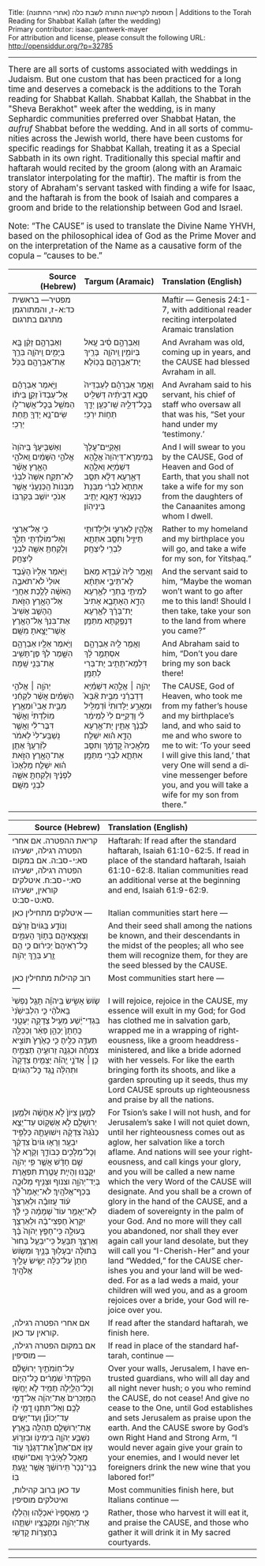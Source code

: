<html>
<head></head>
<body>
Title: תוספות לקריאות התורה לשבת כלה (אחרי החתונה)‏ | Additions to the Torah Reading for Shabbat Kallah (after the wedding)<br />
Primary contributor: isaac.gantwerk-mayer<br />
For attribution and license, please consult the following URL: <a href="http://opensiddur.org/?p=32785">http://opensiddur.org/?p=32785</a>
<p />
<hr />

<div class="english" lang="en" style="font-size: 1.2em;">
There are all sorts of customs associated with weddings in Judaism. But one custom that has been practiced for a long time and deserves a comeback is the additions to the Torah reading for Shabbat Kallah. Shabbat Kallah, the Shabbat in the "Sheva Berakhot" week after the wedding, is in many Sephardic communities preferred over Shabbat Ḥatan, the <em>aufruf</em> Shabbat before the wedding. And in all sorts of communities across the Jewish world, there have been customs for specific readings for Shabbat Kallah, treating it as a Special Sabbath in its own right. Traditionally this special maftir and haftarah would recited by the groom (along with an Aramaic translator interpolating for the maftir). The maftir is from the story of Abraham's servant tasked with finding a wife for Isaac, and the haftarah is from the book of Isaiah and compares a groom and bride to the relationship between God and Israel.

Note: “The CAUSE” is used to translate the Divine Name YHVH, based on the philosophical idea of God as the Prime Mover and on the interpretation of the Name as a causative form of the copula – “causes to be.”
</div>

<table style="margin-left: auto;margin-right: auto;" class="draggable">
<thead><tr><th id="x" style="text-align: right;">Source (Hebrew)</th><th style="text-align: right;">Targum (Aramaic)</th><th style="text-align: left;">Translation (English)</th></tr></thead>
<tbody>
<tr><td style="vertical-align:top;">
<div class="liturgy" lang="he">
<span class="instruction">מפטיר— בראשית כד:א-ז, והמתורגמן מתרגם בתרגום</span>
</span></div></td>

<td style="vertical-align:top;">
<div class="aramaic" lang="jpa">

</span></div></td>
 
<td style="vertical-align:top;">
<div class="english" lang="en">
<span class="instruction">Maftir — Genesis 24:1-7, with additional reader reciting interpolated Aramaic translation</span>
</div></td></tr>


<tr><td style="vertical-align:top;">
<div class="liturgy" lang="he">
וְאַבְרָהָ֣ם זָקֵ֔ן בָּ֖א בַּיָּמִ֑ים וַֽיהֹוָ֛ה בֵּרַ֥ךְ אֶת־אַבְרָהָ֖ם בַּכֹּֽל׃ 
</span></div></td>

<td style="vertical-align:top;">
<div class="aramaic" lang="jpa">
וְאַבְרָהָ֣ם סִ֔יב עָ֖אל בְּיוֹמִ֑ין וַֽיהֹוָ֛ה  בָּרֵ֥יךְ יָת־אַבְרָהָ֖ם בְּכֽוֹלָא׃ 
</span></div></td>
 
<td style="vertical-align:top;">
<div class="english" lang="en">
And Avraham was old, coming up in years, and the CAUSE had blessed Avraham in all.
</div></td></tr>


<tr><td style="vertical-align:top;">
<div class="liturgy" lang="he">
וַיֹּ֣אמֶר אַבְרָהָ֗ם אֶל־עַבְדּוֹ֙ זְקַ֣ן בֵּית֔וֹ הַמֹּשֵׁ֖ל בְּכׇל־אֲשֶׁר־ל֑וֹ שִֽׂים־נָ֥א יָדְךָ֖ תַּ֥חַת יְרֵכִֽי׃ 
</span></div></td>

<td style="vertical-align:top;">
<div class="aramaic" lang="jpa">
וַאֲמַ֣ר אַבְרָהָ֗ם לְעַבְדֵּיהּ֙ סָבָ֣א דְּבֵיתֵ֔יהּ דְּשַׁלִּ֖יט בְּכׇל־דְּלֵ֑יהּ שַֽׁו־כְּעַ֥ן יְדָ֖ךְ תְּח֥וֹת יִרְכִּֽי׃ 
</span></div></td>
 
<td style="vertical-align:top;">
<div class="english" lang="en">
And Avraham said to his servant, his chief of staff who oversaw all that was his, “Set your hand under my ‘testimony.’ 
</div></td></tr>


<tr><td style="vertical-align:top;">
<div class="liturgy" lang="he">
וְאַשְׁבִּ֣יעֲךָ֔ בַּֽיהֹוָה֙ אֱלֹהֵ֣י הַשָּׁמַ֔יִם וֵֽאלֹהֵ֖י הָאָ֑רֶץ אֲשֶׁ֨ר לֹֽא־תִקַּ֤ח אִשָּׁה֙ לִבְנִ֔י מִבְּנוֹת֙ הַֽכְּנַעֲנִ֔י אֲשֶׁ֥ר אָנֹכִ֖י יוֹשֵׁ֥ב בְּקִרְבּֽוֹ׃ 
</span></div></td>

<td style="vertical-align:top;">
<div class="aramaic" lang="jpa">
וַאֲקַיֵּים־עֲלָךְ֙ בְּמֵימְרָא־דַּיְהֹוָה֙ אֱלָ֣הָא דִּשְׁמַ֔יָּא וֵאלָ֖הָא דְּאַ֑רְעָא דְּלָ֨א תִּסַּ֤ב אִתְּתָא֙ לִבְרִ֔י מִבְּנָת֙ כְּנַעֲנָאֵ֔י דַּ֥אֲנָ֖א יָתֵ֥יב בֵּינֵיהֽוֹן׃ 
</span></div></td>
 
<td style="vertical-align:top;">
<div class="english" lang="en">
And I will swear to you by the CAUSE, God of Heaven and God of Earth, that you shall not take a wife for my son from the daughters of the Canaanites among whom I dwell. 
</div></td></tr>


<tr><td style="vertical-align:top;">
<div class="liturgy" lang="he">
כִּ֧י אֶל־אַרְצִ֛י וְאֶל־מוֹלַדְתִּ֖י תֵּלֵ֑ךְ וְלָקַחְתָּ֥ אִשָּׁ֖ה לִבְנִ֥י לְיִצְחָֽק׃ 
</span></div></td>

<td style="vertical-align:top;">
<div class="aramaic" lang="jpa">
אֱלָהֵ֧ין לְאַרְעִ֛י וּלְיַלָּדוּתִ֖י תֵּיזֵ֑יל וְתִסַּ֥ב אִתְּתָ֖א לִבְרִ֥י לְיִצְחָֽק׃ 
</span></div></td>
 
<td style="vertical-align:top;">
<div class="english" lang="en">
Rather to my homeland and my birthplace you will go, and take a wife for my son, for Yitsḥaq.” 
</div></td></tr>


<tr><td style="vertical-align:top;">
<div class="liturgy" lang="he">
וַיֹּ֤אמֶר אֵלָיו֙ הָעֶ֔בֶד אוּלַי֙ לֹא־תֹאבֶ֣ה הָֽאִשָּׁ֔ה לָלֶ֥כֶת אַחֲרַ֖י אֶל־הָאָ֣רֶץ הַזֹּ֑את הֶֽהָשֵׁ֤ב אָשִׁיב֙ אֶת־בִּנְךָ֔ אֶל־הָאָ֖רֶץ אֲשֶׁר־יָצָ֥אתָ מִשָּֽׁם׃
</span></div></td>

<td style="vertical-align:top;">
<div class="aramaic" lang="jpa">
וַאֲמַ֤ר לֵיהּ֙ עַ֔בְדָּא מָאִם֙ לָא־תֵּיבֵ֣י אִתְּתָ֔א לְמֵיתֵ֥י בָּתְרַ֖י לְאַ֣רְעָא הָדָ֑א הַאָתָבָ֤א אָתִיב֙ יָת־בְּרָ֔ךְ לְאַ֖רְעָא דִּנְפַ֥קְתָּא מִתַּמָּֽן׃ 
</span></div></td>
 
<td style="vertical-align:top;">
<div class="english" lang="en">
And the servant said to him, “Maybe the woman won’t want to go after me to this land! Should I then take, take your son to the land from where you came?”
</div></td></tr>


<tr><td style="vertical-align:top;">
<div class="liturgy" lang="he">
וַיֹּ֥אמֶר אֵלָ֖יו אַבְרָהָ֑ם הִשָּׁ֣מֶר לְךָ֔ פֶּן־תָּשִׁ֥יב אֶת־בְּנִ֖י שָֽׁמָּה׃ 
</span></div></td>

<td style="vertical-align:top;">
<div class="aramaic" lang="jpa">
וַאֲמַ֥ר לֵ֖יהּ אַבְרָהָ֑ם אִסְתְּמַ֣ר לָ֔ךְ דִּלְמָא־תָּתִ֥יב יָת־בְּרִי לְתַמָּֽן׃ 
</span></div></td>
 
<td style="vertical-align:top;">
<div class="english" lang="en">
And Abraham said to him, “Don’t you dare bring my son back there! 
</div></td></tr>


<tr><td style="vertical-align:top;">
<div class="liturgy" lang="he">
יְהֹוָ֣ה ׀ אֱלֹהֵ֣י הַשָּׁמַ֗יִם אֲשֶׁ֨ר לְקָחַ֜נִי מִבֵּ֣ית אָבִי֮ וּמֵאֶ֣רֶץ מֽוֹלַדְתִּי֒ וַאֲשֶׁ֨ר דִּבֶּר־לִ֜י וַאֲשֶׁ֤ר נִֽשְׁבַּֽע־לִי֙ לֵאמֹ֔ר לְזַ֨רְעֲךָ֔ אֶתֵּ֖ן אֶת־הָאָ֣רֶץ הַזֹּ֑את ה֗וּא יִשְׁלַ֤ח מַלְאָכוֹ֙ לְפָנֶ֔יךָ וְלָקַחְתָּ֥ אִשָּׁ֛ה לִבְנִ֖י מִשָּֽׁם׃ 
</span></div></td>

<td style="vertical-align:top;">
<div class="aramaic" lang="jpa">
יְהֹוָ֣ה ׀ אֱלָ֣הָא דִּשְׁמַ֗יָּא דְּדַבְרַ֜נִי מִבֵּ֣ית אַ֘בָּא֮ וּמֵאֲרַ֣ע יַלָּדוּתִי֒ וּ֨דְמַלֵּֽיל לִ֜י וּ֤דְקַיֵּֽים לִי֙ לְמֵימַ֔ר לִ֙בְנָ֔ךְ אֶתֵּ֖ין יָת־אַ֣רְעָא הָדָ֑א ה֗וּא יִשְׁלַ֤ח מַלְאֲכֵיהּ֙ קֳדָמָ֔ךְ וְתִסַּ֥ב אִתְּתָ֛א לִבְרִ֖י מִתַּמָּֽן׃ 
</span></div></td>
 
<td style="vertical-align:top;">
<div class="english" lang="en">
The CAUSE, God of Heaven, who took me from my father’s house and my birthplace’s land, and who said to me and who swore to me to wit: ‘To your seed I will give this land,’ that very One will send a divine messenger before you, and you will take a wife for my son from there.”
</div></td></tr>
</tbody></table>

<table style="margin-left: auto;margin-right: auto;" class="draggable">
<thead><tr><th id="x" style="text-align: right;">Source (Hebrew)</th><th style="text-align: left;">Translation (English)</th></tr></thead>
<tbody>
<tr><td style="vertical-align:top;">
<div class="liturgy" lang="he">
<span class="instruction">קריאת ההפטרה. אם אחרי הפטרה רגילה, ישעיהו סא:י-סב:ה. אם במקום הפטרה רגילה, ישעיהו סא:י-סב:ח. איטלקים קוראין, ישעיהו סא:ט-סב:ט.</span>
</span></div></td>
 
<td style="vertical-align:top;">
<div class="english" lang="en">
<span class="instruction">Haftarah: If read after the standard haftarah, Isaiah 61:10-62:5. If read in place of the standard haftarah, Isaiah 61:10-62:8. Italian communities read an additional verse at the beginning and end, Isaiah 61:9-62:9.</span>
</div></td></tr>


<tr><td style="vertical-align:top;">
<div class="liturgy" lang="he">
<span class="instruction">איטלקים מתחילין כאן —</span>
</span></div></td>
 
<td style="vertical-align:top;">
<div class="english" lang="en">
<span class="instruction">Italian communities start here —</span>
</div></td></tr>


<tr><td style="vertical-align:top;">
<div class="liturgy" lang="he">
וְנוֹדַ֤ע בַּגּוֹיִם֙ זַרְעָ֔ם וְצֶאֱצָאֵיהֶ֖ם בְּת֣וֹךְ הָעַמִּ֑ים כׇּל־רֹֽאֵיהֶם֙ יַכִּיר֔וּם כִּ֛י הֵ֥ם זֶ֖רַע בֵּרַ֥ךְ יְהֹוָֽה׃ 
</span></div></td>
 
<td style="vertical-align:top;">
<div class="english" lang="en">
And their seed shall among the nations be known, and their descendants in the midst of the peoples; all who see them will recognize them, for they are the seed blessed by the CAUSE. 
</div></td></tr>


<tr><td style="vertical-align:top;">
<div class="liturgy" lang="he">
<span class="instruction">רוב קהילות מתחילין כאן —</span> 
</span></div></td>
 
<td style="vertical-align:top;">
<div class="english" lang="en">
<span class="instruction">Most communities start here —</span>
</div></td></tr>


<tr><td style="vertical-align:top;">
<div class="liturgy" lang="he">
שׂ֧וֹשׂ אָשִׂ֣ישׂ בַּֽיהֹוָ֗ה תָּגֵ֤ל נַפְשִׁי֙ בֵּֽאלֹהַ֔י כִּ֤י הִלְבִּישַׁ֙נִי֙ בִּגְדֵי־יֶ֔שַׁע מְעִ֥יל צְדָקָ֖ה יְעָטָ֑נִי כֶּֽחָתָן֙ יְכַהֵ֣ן פְּאֵ֔ר וְכַכַּלָּ֖ה תַּעְדֶּ֥ה כֵלֶֽיהָ׃ כִּ֤י כָאָ֙רֶץ֙ תּוֹצִ֣יא צִמְחָ֔הּ וּכְגַנָּ֖ה זֵרוּעֶ֣יהָ תַצְמִ֑יחַ כֵּ֣ן ׀ אֲדֹנָ֣י יֱהֹוִ֗ה יַצְמִ֤יחַ צְדָקָה֙ וּתְהִלָּ֔ה נֶ֖גֶד כׇּל־הַגּוֹיִֽם׃
</span></div></td>
 
<td style="vertical-align:top;">
<div class="english" lang="en">
I will rejoice, rejoice in the CAUSE, my essence will exult in my God; for God has clothed me in salvation garb, wrapped me in a wrapping of righteousness, like a groom headdress-ministered, and like a bride adorned with her vessels. For like the earth bringing forth its shoots, and like a garden sprouting up it seeds, thus my Lord CAUSE sprouts up righteousness and praise by all the nations.
</div></td></tr>


<tr><td style="vertical-align:top;">
<div class="liturgy" lang="he">
לְמַ֤עַן צִיּוֹן֙ לֹ֣א אֶחֱשֶׁ֔ה וּלְמַ֥עַן יְרוּשָׁלַ֖&#x200d;ִם לֹ֣א אֶשְׁק֑וֹט עַד־יֵצֵ֤א כַנֹּ֙גַהּ֙ צִדְקָ֔הּ וִישׁוּעָתָ֖הּ כְּלַפִּ֥יד יִבְעָֽר׃ וְרָא֤וּ גוֹיִם֙ צִדְקֵ֔ךְ וְכׇל־מְלָכִ֖ים כְּבוֹדֵ֑ךְ וְקֹ֤רָא לָךְ֙ שֵׁ֣ם חָדָ֔שׁ אֲשֶׁ֛ר פִּ֥י יְהֹוָ֖ה יִקֳּבֶֽנּוּ׃ וְהָיִ֛ית עֲטֶ֥רֶת תִּפְאֶ֖רֶת בְּיַד־יְהֹוָ֑ה וצנוף וּצְנִ֥יף מְלוּכָ֖ה בְּכַף־אֱלֹהָֽיִךְ׃ לֹא־יֵאָמֵר֩ לָ֨ךְ ע֜וֹד עֲזוּבָ֗ה וּלְאַרְצֵךְ֙ לֹֽא־יֵאָמֵ֥ר עוֹד֙ שְׁמָמָ֔ה כִּ֣י לָ֗ךְ יִקָּרֵא֙ חֶפְצִי־בָ֔הּ וּלְאַרְצֵ֖ךְ בְּעוּלָ֑ה כִּֽי־חָפֵ֤ץ יְהֹוָה֙ בָּ֔ךְ וְאַרְצֵ֖ךְ תִּבָּעֵֽל׃ כִּֽי־יִבְעַ֤ל בָּחוּר֙ בְּתוּלָ֔ה יִבְעָל֖וּךְ בָּנָ֑יִךְ וּמְשׂ֤וֹשׂ חָתָן֙ עַל־כַּלָּ֔ה יָשִׂ֥ישׂ עָלַ֖יִךְ אֱלֹהָֽיִךְ׃ 
</span></div></td>
 
<td style="vertical-align:top;">
<div class="english" lang="en">
For Tsion’s sake I will not hush, and for Jerusalem’s sake I will not quiet down, until her righteousness comes out as aglow, her salvation like a torch aflame. And nations will see your righteousness, and call kings your glory, and you will be called a new name which the very Word of the CAUSE will designate. And you shall be a crown of glory in the hand of the CAUSE, and a diadem of sovereignty in the palm of your God. And no more will they call you abandoned, nor shall they ever again call your land desolate, but they will call you “I-Cherish-Her” and your land “Wedded,” for the CAUSE cherishes you and your land will be wedded. For as a lad weds a maid, your children will wed you, and as a groom rejoices over a bride, your God will rejoice over you. 
</div></td></tr>


<tr><td style="vertical-align:top;">
<div class="liturgy" lang="he">
<span class="instruction">אם אחרי הפטרה רגילה, קוראין עד כאן.</span>
</span></div></td>
 
<td style="vertical-align:top;">
<div class="english" lang="en">
<span class="instruction">If read after the standard haftarah, we finish here.</span> 
</div></td></tr>


<tr><td style="vertical-align:top;">
<div class="liturgy" lang="he">
<span class="instruction">אם במקום הפטרה רגילה, מוסיפין —</span>
</span></div></td>
 
<td style="vertical-align:top;">
<div class="english" lang="en">
<span class="instruction">If read in place of the standard haftarah, continue —</span>
</div></td></tr>


<tr><td style="vertical-align:top;">
<div class="liturgy" lang="he">
עַל־חֽוֹמֹתַ֣יִךְ יְרוּשָׁלַ֗&#x200d;ִם הִפְקַ֙דְתִּי֙ שֹֽׁמְרִ֔ים כׇּל־הַיּ֧וֹם וְכׇל־הַלַּ֛יְלָה תָּמִ֖יד לֹ֣א יֶחֱשׁ֑וּ הַמַּזְכִּרִים֙ אֶת־יְהֹוָ֔ה אַל־דֳּמִ֖י לָכֶֽם׃ וְאַֽל־תִּתְּנ֥וּ דֳמִ֖י ל֑וֹ עַד־יְכוֹנֵ֞ן וְעַד־יָשִׂ֧ים אֶת־יְרוּשָׁלַ֛&#x200d;ִם תְּהִלָּ֖ה בָּאָֽרֶץ׃ נִשְׁבַּ֧ע יְהֹוָ֛ה בִּימִינ֖וֹ וּבִזְר֣וֹעַ עֻזּ֑וֹ אִם־אֶתֵּן֩ אֶת־דְּגָנֵ֨ךְ ע֤וֹד מַֽאֲכָל֙ לְאֹ֣יְבַ֔יִךְ וְאִם־יִשְׁתּ֤וּ בְנֵֽי־נֵכָר֙ תִּֽירוֹשֵׁ֔ךְ אֲשֶׁ֥ר יָגַ֖עַתְּ בּֽוֹ׃ 
</span></div></td>
 
<td style="vertical-align:top;">
<div class="english" lang="en">
Over your walls, Jerusalem, I have entrusted guardians, who will all day and all night never hush; o you who remind the CAUSE, do not cease! And give no cease to the One, until God establishes and sets Jerusalem as praise upon the earth. And the CAUSE swore by God’s own Right Hand and Strong Arm, “I would never again give your grain to your enemies, and I would never let foreigners drink the new wine that you labored for!”
</div></td></tr>


<tr><td style="vertical-align:top;">
<div class="liturgy" lang="he">
<span class="instruction">עד כאן ברוב קהילות, ואיטלקים מוסיפין</span>
</span></div></td>
 
<td style="vertical-align:top;">
<div class="english" lang="en">
<span class="instruction">Most communities finish here, but Italians continue —</span>
</div></td></tr>


<tr><td style="vertical-align:top;">
<div class="liturgy" lang="he">
כִּ֤י מְאַסְפָיו֙ יֹאכְלֻ֔הוּ וְהִֽלְל֖וּ אֶת־יְהֹוָ֑ה וּמְקַבְּצָ֥יו יִשְׁתֻּ֖הוּ בְּחַצְר֥וֹת קׇדְשִֽׁי׃
</span></div></td>
 
<td style="vertical-align:top;">
<div class="english" lang="en">
Rather, those who harvest it will eat it, and praise the CAUSE, and those who gather it will drink it in My sacred courtyards.
</div></td></tr>
</tbody></table>

<hr />

<!--<h3>Source(s)</h3>-->

&nbsp;
</body>
</html>
